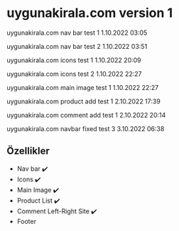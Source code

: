 # uygunakirala.com version 1

uygunakirala.com nav bar test 1 1.10.2022 03:05

uygunakirala.com nav bar test 2 1.10.2022 03:51

uygunakirala.com icons test 1 1.10.2022 20:09

uygunakirala.com icons test 2 1.10.2022 22:27

uygunakirala.com main image test 1 1.10.2022 22:27

uygunakirala.com product add test 1 2.10.2022 17:39

uygunakirala.com comment add test 1 2.10.2022 20:14

uygunakirala.com navbar fixed test 3 3.10.2022 06:38



## Özellikler

- Nav bar ✔️
- Icons ✔️
- Main Image ✔️
- Product List ✔️
- Comment Left-Right Site ✔️
- Footer 

  

